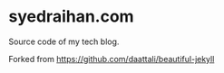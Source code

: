 # syedraihan.com
Source code of my tech blog.

Forked from https://github.com/daattali/beautiful-jekyll


